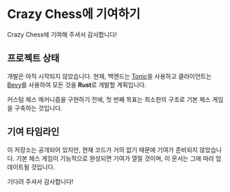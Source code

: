 # Crazy Chess에 기여하기

Crazy Chess에 기여해 주셔서 감사합니다!

## 프로젝트 상태

개발은 아직 시작되지 않았습니다.
현재, 백엔드는 [Tonic](https://github.com/hyperium/tonic)을 사용하고 클라이언트는 [Bevy](https://bevyengine.org/)를 사용하여 모든 것을 **Rust**로 개발할 계획입니다.

커스텀 체스 메커니즘을 구현하기 전에, 첫 번째 목표는 최소한의 구조로 기본 체스 게임을 구축하는 것입니다.

## 기여 타임라인

이 저장소는 공개되어 있지만, 현재 코드가 거의 없기 때문에 기여가 준비되지 않았습니다.
기본 체스 게임이 기능적으로 완성되면 기여가 열릴 것이며, 이 문서는 그에 따라 업데이트될 것입니다.

기다려 주셔서 감사합니다! 